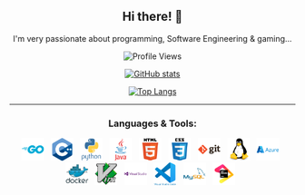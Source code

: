 
<div align="center">

  ## Hi there! 👋

  I'm very passionate about programming, Software Engineering & gaming...

  ![Profile Views](https://komarev.com/ghpvc/?username=apchavan&color=orange)

  [![GitHub stats](https://github-readme-stats.vercel.app/api?username=apchavan&theme=monokai&show_icons=true&hide=contribs&count_private=true&bg_color=15,904e95,e96443&title_color=fff&text_color=fff&icon_color=fff)](https://github.com/apchavan/apchavan)

  [![Top Langs](https://github-readme-stats.vercel.app/api/top-langs/?username=apchavan&langs_count=18&hide_progress=true)](https://github.com/apchavan/apchavan)

  ---

  ### Languages & Tools:
  
  <div>
    <img src="https://github.com/devicons/devicon/blob/master/icons/go/go-original-wordmark.svg" title="Go" alt="Go" width="40" height="40"/>&nbsp;&nbsp;
    <img src="https://github.com/devicons/devicon/blob/master/icons/cplusplus/cplusplus-original.svg" title="C++" alt="C++" width="40" height="40"/>&nbsp;&nbsp;
    <img src="https://github.com/devicons/devicon/blob/master/icons/python/python-original-wordmark.svg" title="Python" alt="Python" width="40" height="40"/>&nbsp;&nbsp;
    <img src="https://github.com/devicons/devicon/blob/master/icons/java/java-original-wordmark.svg" title="Java" alt="Java" width="40" height="40"/>&nbsp;&nbsp;
    <img src="https://github.com/devicons/devicon/blob/master/icons/html5/html5-original-wordmark.svg" title="HTML5" alt="HTML5" width="40" height="40"/>&nbsp;&nbsp;
    <img src="https://github.com/devicons/devicon/blob/master/icons/css3/css3-original-wordmark.svg" title="CSS3" alt="CSS3" width="40" height="40"/>&nbsp;&nbsp;
    <img src="https://github.com/devicons/devicon/blob/master/icons/git/git-original-wordmark.svg" title="Git" alt="Git" width="40" height="40"/>&nbsp;&nbsp;
    <img src="https://github.com/devicons/devicon/blob/master/icons/linux/linux-original.svg" title="Linux" alt="Linux" width="40" height="40"/>&nbsp;&nbsp;
    <img src="https://github.com/devicons/devicon/blob/master/icons/azure/azure-original-wordmark.svg" title="Microsoft Azure" alt="Microsoft Azure" width="40" height="40"/>&nbsp;&nbsp;
    <img src="https://github.com/devicons/devicon/blob/master/icons/docker/docker-original-wordmark.svg" title="Docker" alt="Docker" width="40" height="40"/>&nbsp;&nbsp;
    <img src="https://github.com/devicons/devicon/blob/master/icons/vim/vim-original.svg" title="Vim" alt="Vim" width="40" height="40"/>&nbsp;&nbsp;
    <img src="https://github.com/devicons/devicon/blob/master/icons/visualstudio/visualstudio-plain-wordmark.svg" title="Visual Studio IDE" alt="Visual Studio IDE" width="40" height="40"/>&nbsp;&nbsp;
    <img src="https://github.com/devicons/devicon/blob/master/icons/vscode/vscode-original-wordmark.svg" title="Visual Studio Code" alt="Visual Studio Code" width="40" height="40"/>&nbsp;&nbsp;
    <img src="https://github.com/devicons/devicon/blob/master/icons/mysql/mysql-original-wordmark.svg" title="MySQL" alt="MySQL" width="40" height="40"/>&nbsp;&nbsp;
    <img src="https://github.com/devicons/devicon/blob/master/icons/jetbrains/jetbrains-original.svg" title="JetBrains IDE" alt="JetBrains IDE" width="40" height="40"/>&nbsp;&nbsp;
  </div>
</div>

<!--
### Hi there 👋

**apchavan/apchavan** is a ✨ _special_ ✨ repository because its `README.md` (this file) appears on your GitHub profile.

Here are some ideas to get you started:

- 🔭 I’m currently working on ...
- 🌱 I’m currently learning ...
- 👯 I’m looking to collaborate on ...
- 🤔 I’m looking for help with ...
- 💬 Ask me about ...
- 📫 How to reach me: ...
- 😄 Pronouns: ...
- ⚡ Fun fact: ...
-->
